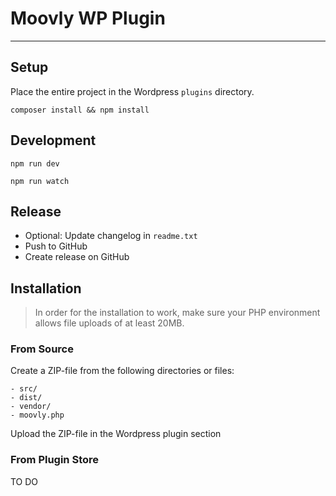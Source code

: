 # Moovly WP Plugin
---
## Setup
Place the entire project in the Wordpress `plugins` directory.

````
composer install && npm install
````
## Development

````
npm run dev

npm run watch
`````

## Release

* Optional: Update changelog in `readme.txt`
* Push to GitHub
* Create release on GitHub

## Installation

>In order for the installation to work, make sure your PHP environment allows file uploads of at least 20MB.

### From Source

Create a ZIP-file from the following directories or files:

````
- src/
- dist/
- vendor/
- moovly.php
`````

Upload the ZIP-file in the Wordpress plugin section

### From Plugin Store

TO DO


